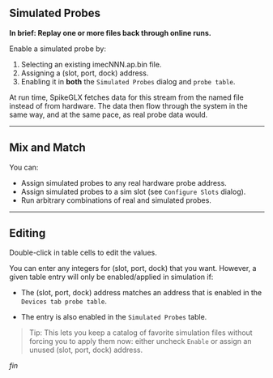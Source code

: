 ## Simulated Probes

**In brief: Replay one or more files back through online runs.**

Enable a simulated probe by:

1. Selecting an existing imecNNN.ap.bin file.
2. Assigning a (slot, port, dock) address.
3. Enabling it in **both** the `Simulated Probes` dialog and `probe table`.

At run time, SpikeGLX fetches data for this stream from the named file
instead of from hardware. The data then flow through the system in the
same way, and at the same pace, as real probe data would.

--------

## Mix and Match

You can:

* Assign simulated probes to any real hardware probe address.
* Assign simulated probes to a sim slot (see `Configure Slots` dialog).
* Run arbitrary combinations of real and simulated probes.

--------

## Editing

Double-click in table cells to edit the values.

You can enter any integers for (slot, port, dock) that you want. However,
a given table entry will only be enabled/applied in simulation if:

* The (slot, port, dock) address matches an address that is enabled in
the `Devices tab probe table`.

* The entry is also enabled in the `Simulated Probes` table.

>Tip: This lets you keep a catalog of favorite simulation files without
forcing you to apply them now: either uncheck `Enable` or assign an unused
(slot, port, dock) address.


_fin_

